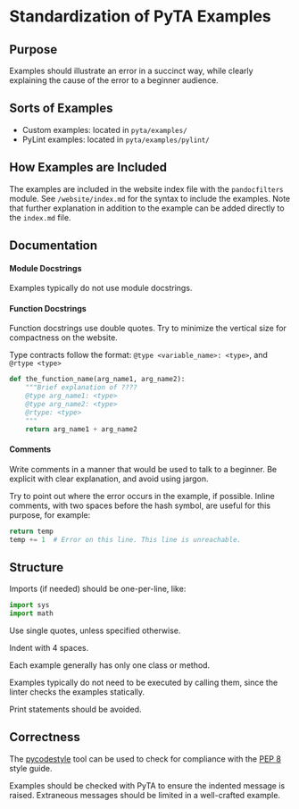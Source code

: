 # Standardization of PyTA Examples


## Purpose

Examples should illustrate an error in a succinct way, while clearly explaining
the cause of the error to a beginner audience.


## Sorts of Examples

* Custom examples: located in `pyta/examples/`
* PyLint examples: located in `pyta/examples/pylint/`


## How Examples are Included

The examples are included in the website index file with the `pandocfilters`
module. See `/website/index.md` for the syntax to include the examples. Note
that further explanation in addition to the example can be added directly to
the `index.md` file.


## Documentation


#### Module Docstrings

Examples typically do not use module docstrings.


#### Function Docstrings

Function docstrings use double quotes. Try to minimize the vertical size for
compactness on the website.

Type contracts follow the format: `@type <variable_name>: <type>`, and 
`@rtype <type>`

```python
def the_function_name(arg_name1, arg_name2):
    """Brief explanation of ????
    @type arg_name1: <type>
    @type arg_name2: <type>
    @rtype: <type>
    """
    return arg_name1 + arg_name2
```


#### Comments

Write comments in a manner that would be used to talk to a beginner. Be explicit
with clear explanation, and avoid using jargon.

Try to point out where the error occurs in the example, if possible. Inline
comments, with two spaces before the hash symbol, are useful for this purpose, for
example:

```python
return temp
temp += 1  # Error on this line. This line is unreachable.
```


## Structure

Imports (if needed) should be one-per-line, like:

```python
import sys
import math
```

Use single quotes, unless specified otherwise.

Indent with 4 spaces.

Each example generally has only one class or method.

Examples typically do not need to be executed by calling them, since the
linter checks the examples statically.

Print statements should be avoided.


## Correctness

The [pycodestyle](https://github.com/PyCQA/pycodestyle) tool can be used to check for compliance with the [PEP 8](https://www.python.org/dev/peps/pep-0008/) style guide.

Examples should be checked with PyTA to ensure the indented message is raised. Extraneous messages should be limited in a well-crafted example.
